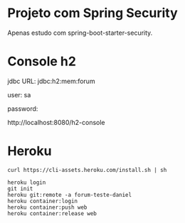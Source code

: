 # Projeto com Spring Security

Apenas estudo com spring-boot-starter-security.

# Console h2

jdbc URL: jdbc:h2:mem:forum

user: sa

password:

http://localhost:8080/h2-console

# Heroku
```
curl https://cli-assets.heroku.com/install.sh | sh
```
```
heroku login
git init
heroku git:remote -a forum-teste-daniel
heroku container:login
heroku container:push web
heroku container:release web
```